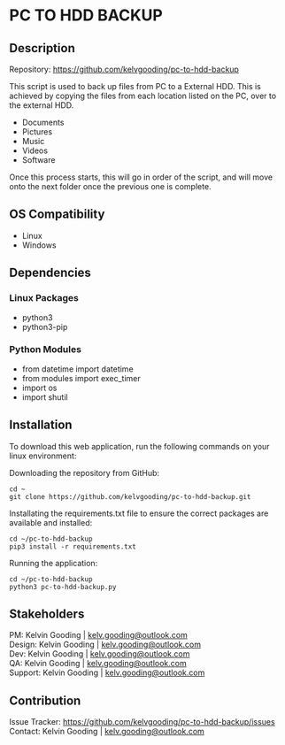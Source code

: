# PC TO HDD BACKUP

## Description

Repository: https://github.com/kelvgooding/pc-to-hdd-backup

This script is used to back up files from PC to a External HDD. This is achieved by copying the files from each location listed on the PC, over to the external HDD.

- Documents
- Pictures
- Music
- Videos
- Software

Once this process starts, this will go in order of the script, and will move onto the next folder once the previous one is complete.

## OS Compatibility

- Linux
- Windows

## Dependencies

### Linux Packages

- python3
- python3-pip

### Python Modules

- from datetime import datetime
- from modules import exec_timer
- import os
- import shutil


## Installation

To download this web application, run the following commands on your linux environment:

Downloading the repository from GitHub:

```
cd ~
git clone https://github.com/kelvgooding/pc-to-hdd-backup.git
```

Installating the requirements.txt file to ensure the correct packages are available and installed:

```
cd ~/pc-to-hdd-backup
pip3 install -r requirements.txt
```

Running the application:

```
cd ~/pc-to-hdd-backup
python3 pc-to-hdd-backup.py
```

## Stakeholders

PM: Kelvin Gooding | kelv.gooding@outlook.com<br>
Design: Kelvin Gooding | kelv.gooding@outlook.com<br>
Dev: Kelvin Gooding | kelv.gooding@outlook.com<br>
QA: Kelvin Gooding | kelv.gooding@outlook.com<br>
Support: Kelvin Gooding | kelv.gooding@outlook.com

## Contribution
Issue Tracker: https://github.com/kelvgooding/pc-to-hdd-backup/issues<br>
Contact: Kelvin Gooding | kelv.gooding@outlook.com
